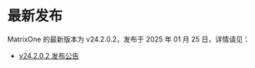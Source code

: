 # **最新发布**

MatrixOne 的最新版本为 v24.2.0.2，发布于 2025 年 01 月 25 日，详情请见：  

* [v24.2.0.2 发布公告](../Release-Notes/v24.2.0.2.md)
